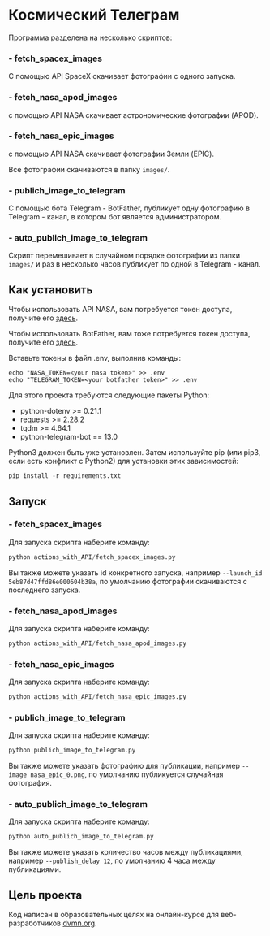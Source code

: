 # Космический Телеграм

Программа разделена на несколько скриптов: 
 
### - fetch_spacex_images
С помощью API SpaceX скачивает фотографии с одного запуска.

### - fetch_nasa_apod_images 
с помощью API NASA скачивает астрономические фотографии (APOD).

### - fetch_nasa_epic_images
с помощью API NASA скачивает фотографии Земли (EPIC).

Все фотографии скачиваются в папку `images/`.

### - publich_image_to_telegram
С помощью бота Telegram - BotFather, публикует одну фотографию в Telegram - канал,
в котором бот является администратором.

### - auto_publich_image_to_telegram
Скрипт перемешивает в случайном порядке фотографии из папки `images/`
и раз в несколько часов публикует по одной в Telegram - канал.


## Как установить

Чтобы использовать API NASA, вам потребуется токен доступа, получите его [здесь](https://api.nasa.gov/).

Чтобы использовать BotFather, вам тоже потребуется токен доступа, получите его [здесь](https://telegram.me/BotFather).

Вставьте токены в файл .env, выполнив команды:

```
echo "NASA_TOKEN=<your nasa token>" >> .env
echo "TELEGRAM_TOKEN=<your botfather token>" >> .env
```

Для этого проекта требуются следующие пакеты Python:

- python-dotenv >= 0.21.1
- requests >= 2.28.2
- tqdm >= 4.64.1
- python-telegram-bot == 13.0

Python3 должен быть уже установлен.
Затем используйте pip (или pip3, если есть конфликт с Python2) для установки этих зависимостей:

```Python
pip install -r requirements.txt
```


## Запуск

### - fetch_spacex_images

Для запуска скрипта наберите команду:
```Python
python actions_with_API/fetch_spacex_images.py
```

Вы также можете указать id конкретного запуска, например `--launch_id 5eb87d47ffd86e000604b38a`,
по умолчанию фотографии скачиваются с последнего запуска.

### - fetch_nasa_apod_images

Для запуска скрипта наберите команду:
```Python
python actions_with_API/fetch_nasa_apod_images.py
```

### - fetch_nasa_epic_images

Для запуска скрипта наберите команду:
```Python
python actions_with_API/fetch_nasa_epic_images.py
```

### - publich_image_to_telegram

Для запуска скрипта наберите команду:
```Python
python publich_image_to_telegram.py
```

Вы также можете указать фотографию для публикации, например `--image nasa_epic_0.png`,
по умолчанию публикуется случайная фотография.

### - auto_publich_image_to_telegram

Для запуска скрипта наберите команду:
```Python
python auto_publich_image_to_telegram.py
```

Вы также можете указать количество часов между публикациями, например `--publish_delay 12`,
по умолчанию 4 часа между публикациями.


## Цель проекта

Код написан в образовательных целях на онлайн-курсе для веб-разработчиков [dvmn.org](https://dvmn.org/).
